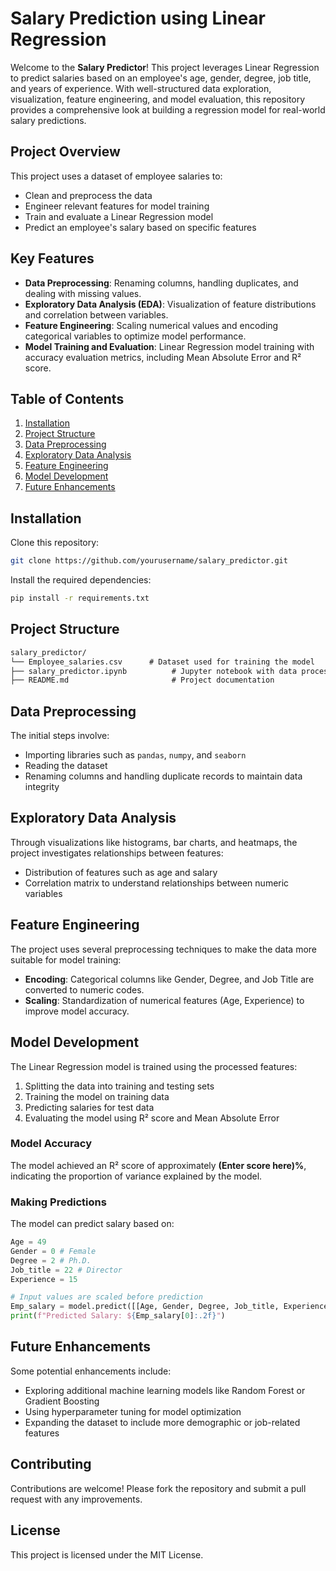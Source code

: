 # Salary Prediction using Linear Regression

Welcome to the **Salary Predictor**! This project leverages Linear Regression to predict salaries based on an employee's age, gender, degree, job title, and years of experience. With well-structured data exploration, visualization, feature engineering, and model evaluation, this repository provides a comprehensive look at building a regression model for real-world salary predictions.

## Project Overview
This project uses a dataset of employee salaries to:
- Clean and preprocess the data
- Engineer relevant features for model training
- Train and evaluate a Linear Regression model
- Predict an employee's salary based on specific features

## Key Features
- **Data Preprocessing**: Renaming columns, handling duplicates, and dealing with missing values.
- **Exploratory Data Analysis (EDA)**: Visualization of feature distributions and correlation between variables.
- **Feature Engineering**: Scaling numerical values and encoding categorical variables to optimize model performance.
- **Model Training and Evaluation**: Linear Regression model training with accuracy evaluation metrics, including Mean Absolute Error and R² score.

## Table of Contents
1. [Installation](#installation)
2. [Project Structure](#project-structure)
3. [Data Preprocessing](#data-preprocessing)
4. [Exploratory Data Analysis](#exploratory-data-analysis)
5. [Feature Engineering](#feature-engineering)
6. [Model Development](#model-development)
7. [Future Enhancements](#future-enhancements)

## Installation

Clone this repository:
```bash
git clone https://github.com/yourusername/salary_predictor.git
```

Install the required dependencies:
```bash
pip install -r requirements.txt
```

## Project Structure

```markdown
salary_predictor/
└── Employee_salaries.csv      # Dataset used for training the model
├── salary_predictor.ipynb          # Jupyter notebook with data processing and model
├── README.md                       # Project documentation
```

## Data Preprocessing
The initial steps involve:
- Importing libraries such as `pandas`, `numpy`, and `seaborn`
- Reading the dataset
- Renaming columns and handling duplicate records to maintain data integrity

## Exploratory Data Analysis
Through visualizations like histograms, bar charts, and heatmaps, the project investigates relationships between features:
- Distribution of features such as age and salary
- Correlation matrix to understand relationships between numeric variables

## Feature Engineering
The project uses several preprocessing techniques to make the data more suitable for model training:
- **Encoding**: Categorical columns like Gender, Degree, and Job Title are converted to numeric codes.
- **Scaling**: Standardization of numerical features (Age, Experience) to improve model accuracy.

## Model Development
The Linear Regression model is trained using the processed features:
1. Splitting the data into training and testing sets
2. Training the model on training data
3. Predicting salaries for test data
4. Evaluating the model using R² score and Mean Absolute Error

### Model Accuracy
The model achieved an R² score of approximately **(Enter score here)%**, indicating the proportion of variance explained by the model.

### Making Predictions
The model can predict salary based on:
```python
Age = 49
Gender = 0 # Female
Degree = 2 # Ph.D.
Job_title = 22 # Director
Experience = 15

# Input values are scaled before prediction
Emp_salary = model.predict([[Age, Gender, Degree, Job_title, Experience]])
print(f"Predicted Salary: ${Emp_salary[0]:.2f}")
```

## Future Enhancements
Some potential enhancements include:
- Exploring additional machine learning models like Random Forest or Gradient Boosting
- Using hyperparameter tuning for model optimization
- Expanding the dataset to include more demographic or job-related features

## Contributing
Contributions are welcome! Please fork the repository and submit a pull request with any improvements.

## License
This project is licensed under the MIT License.
